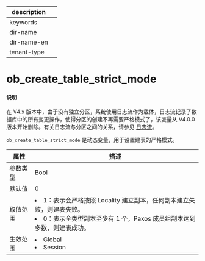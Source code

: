 |description||
|---|---|
|keywords||
|dir-name||
|dir-name-en||
|tenant-type||

# ob_create_table_strict_mode

<main id="notice" type='explain'>
<h4>说明</h4>
<p>在 V4.x 版本中，由于没有独立分区，系统使用日志流作为载体，日志流记录了数据库中的所有变更操作，使得分区的创建不再需要严格模式了，该变量从 V4.0.0 版本开始删除。有关日志流与分区之间的关系，请参见 <a href="../../../100.oceanbase-database-concepts/500.distributed-database-objects/300.data-partitions-and-replicas/200.logstream.md">日志流</a>。</p>
</main>

`ob_create_table_strict_mode` 是动态变量，用于设置建表的严格模式。

| **属性** |                                     **描述**                     |
|--------|--------------------------------------------------------------------|
| 参数类型   | Bool                        |
| 默认值     | 0         |
| 取值范围   | </li><li> 1：表示会严格按照 Locality 建立副本，任何副本建立失败，则建表失败。   </li><li> 0：表示全类型副本至少有 1 个，Paxos 成员组副本达到多数，则建表成功。    |
| 生效范围   | </li><li> Global   </li><li> Session                                                                     |
